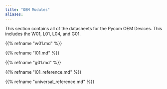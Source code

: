 ```yaml
---
title: "OEM Modules"
aliases:
---
```

This section contains all of the datasheets for the Pycom OEM Devices. This includes the W01, L01, L04, and G01.

{{% refname "w01.md" %}}

{{% refname "l01.md" %}}

{{% refname "g01.md" %}}

{{% refname "l01\_reference.md" %}}

{{% refname "universal\_reference.md" %}}

